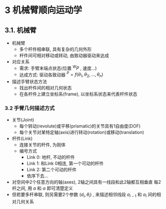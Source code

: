 # 3 机械臂顺向运动学

## 3.1. 机械臂

- 机械臂
  - 多个杆件相串联, 具有复杂的几何外形
  - 杆件间可相对移动或转动, 由致动器驱动来达成
- 对应关系
  - 需求: 手臂末端点状态(位置 ${}^{W}P$ , 速度...)
  - 达成方式: 驱动各致动器
    ${}^{P} = f(\theta_1, \theta_2, \ldots, \theta_n)$
- 描述手臂状态方法
  - 找出杆件间的相对几何状态
  - 在各杆件上建立坐标系(frame), 以坐标系状态来代表杆件状态

### 3.2  手臂几何描述方式

- 关节(Joint)
  - 每个转动(revolute)或平移(prismatic)的关节具有1自由度(DOF)
  - 每个关节对某特定轴(axis)进行转动(rotation)或移动(translation)
- 杆件(Link)
  - 连接关节的杆件, 为刚体
  - 编号方式
    - Link 0: 地杆, 不动的杆件
    - Link 1: 和Link 0相连, 第一个可动的杆件
    - Link 2: 第二个可动的杆件
    - 依序下去...
- 对空间中2个任意方向的轴(axes), 2轴之间具有一线段和此2轴都互相垂直
  每2杆之间, 用 $a$ 和 $\alpha$ 即可清楚定义
- 但若要多杆串联, 则另需要2个参数 $(d_i, \theta_i)$ , 来描述相邻线段 $a_{i-1}$ 和 $a_i$ 间的相对几何关系